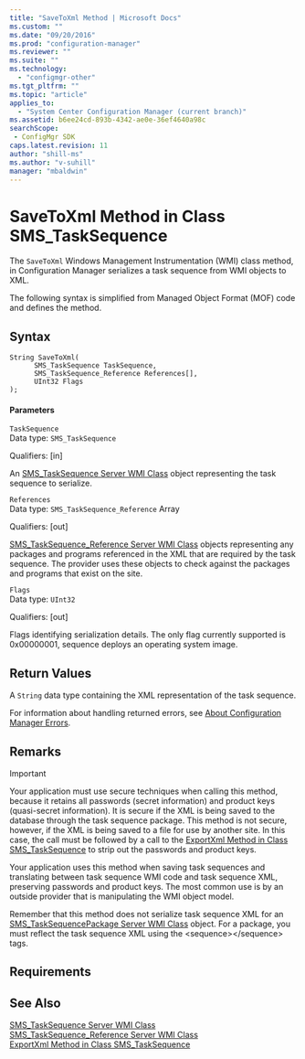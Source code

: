```yaml
---
title: "SaveToXml Method | Microsoft Docs"
ms.custom: ""
ms.date: "09/20/2016"
ms.prod: "configuration-manager"
ms.reviewer: ""
ms.suite: ""
ms.technology:
  - "configmgr-other"
ms.tgt_pltfrm: ""
ms.topic: "article"
applies_to:
  - "System Center Configuration Manager (current branch)"
ms.assetid: b6ee24cd-893b-4342-ae0e-36ef4640a98csearchScope: - ConfigMgr SDK
caps.latest.revision: 11
author: "shill-ms"
ms.author: "v-suhill"
manager: "mbaldwin"
---
```

# SaveToXml Method in Class SMS_TaskSequence
The `SaveToXml` Windows Management Instrumentation (WMI) class method, in Configuration Manager serializes a task sequence from WMI objects to XML.  

 The following syntax is simplified from Managed Object Format (MOF) code and defines the method.  

## Syntax  

```  
String SaveToXml(  
      SMS_TaskSequence TaskSequence,  
      SMS_TaskSequence_Reference References[],  
      UInt32 Flags  
);  
```  

#### Parameters  
 `TaskSequence`  
 Data type: `SMS_TaskSequence`  

 Qualifiers: [in]  

 An [SMS_TaskSequence Server WMI Class](../../../develop/reference/osd/sms_tasksequence-server-wmi-class.md) object representing the task sequence to serialize.  

 `References`  
 Data type: `SMS_TaskSequence_Reference` Array  

 Qualifiers: [out]  

 [SMS_TaskSequence_Reference Server WMI Class](../../../develop/reference/osd/sms_tasksequence_reference-server-wmi-class.md) objects representing any packages and programs referenced in the XML that are required by the task sequence. The provider uses these objects to check against the packages and programs that exist on the site.  

 `Flags`  
 Data type: `UInt32`  

 Qualifiers: [out]  

 Flags identifying serialization details. The only flag currently supported is 0x00000001, sequence deploys an operating system image.  

## Return Values  
 A `String` data type containing the XML representation of the task sequence.  

 For information about handling returned errors, see [About Configuration Manager Errors](../../../develop/core/understand/about-configuration-manager-errors.md).  

## Remarks  

> [!IMPORTANT]
>  Your application must use secure techniques when calling this method, because it retains all passwords (secret information) and product keys (quasi-secret information). It is secure if the XML is being saved to the database through the task sequence package. This method is not secure, however, if the XML is being saved to a file for use by another site. In this case, the call must be followed by a call to the [ExportXml Method in Class SMS_TaskSequence](../../../develop/reference/osd/exportxml-method-in-class-sms_tasksequence.md) to strip out the passwords and product keys.  

 Your application uses this method when saving task sequences and translating between task sequence WMI code and task sequence XML, preserving passwords and product keys. The most common use is by an outside provider that is manipulating the WMI object model.  

 Remember that this method does not serialize task sequence XML for an [SMS_TaskSequencePackage Server WMI Class](../../../develop/reference/osd/sms_tasksequencepackage-server-wmi-class.md) object. For a package, you must reflect the task sequence XML using the \<sequence>\</sequence> tags.  

## Requirements  

## See Also  
 [SMS_TaskSequence Server WMI Class](../../../develop/reference/osd/sms_tasksequence-server-wmi-class.md)   
 [SMS_TaskSequence_Reference Server WMI Class](../../../develop/reference/osd/sms_tasksequence_reference-server-wmi-class.md)   
 [ExportXml Method in Class SMS_TaskSequence](../../../develop/reference/osd/exportxml-method-in-class-sms_tasksequence.md)
